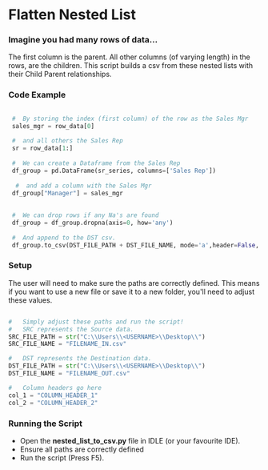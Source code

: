 #  Flatten Nested List

### Imagine you had many rows of data...

The first column is the parent. All other columns (of varying length) in the rows, are the children. 
This script builds a csv from these nested lists with their Child Parent relationships. 

### Code Example

```python

 #  By storing the index (first column) of the row as the Sales Mgr
 sales_mgr = row_data[0]
 
 #  and all others the Sales Rep
 sr = row_data[1:]
 
 #  We can create a Dataframe from the Sales Rep
 df_group = pd.DataFrame(sr_series, columns=['Sales Rep'])
 
  #  and add a column with the Sales Mgr
 df_group["Manager"] = sales_mgr
  
 
 #  We can drop rows if any Na's are found
 df_group = df_group.dropna(axis=0, how='any')
 
 #  And append to the DST csv. 
 df_group.to_csv(DST_FILE_PATH + DST_FILE_NAME, mode='a',header=False, index=False)

```

### Setup

The user will need to make sure the paths are correctly defined. 
This means if you want to use a new file or save it to a new folder, you'll need to adjust these values.

```python

#   Simply adjust these paths and run the script!
#   SRC represents the Source data.
SRC_FILE_PATH = str("C:\\Users\\<USERNAME>\\Desktop\\")
SRC_FILE_NAME = "FILENAME_IN.csv"

#   DST represents the Destination data.
DST_FILE_PATH = str("C:\\Users\\<USERNAME>\\Desktop\\")
DST_FILE_NAME = "FILENAME_OUT.csv"

#   Column headers go here
col_1 = "COLUMN_HEADER_1"
col_2 = "COLUMN_HEADER_2"

```

### Running the Script

* Open the **nested_list_to_csv.py** file in IDLE (or your favourite IDE). 
* Ensure all paths are correctly defined
* Run the script (Press F5). 
